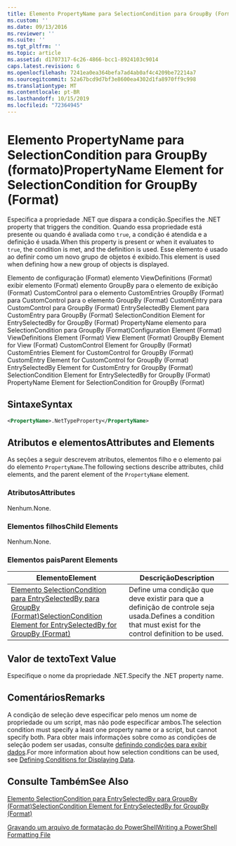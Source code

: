 ```yaml
---
title: Elemento PropertyName para SelectionCondition para GroupBy (Format) | Microsoft Docs
ms.custom: ''
ms.date: 09/13/2016
ms.reviewer: ''
ms.suite: ''
ms.tgt_pltfrm: ''
ms.topic: article
ms.assetid: d1707317-6c26-4866-bcc1-8924103c9014
caps.latest.revision: 6
ms.openlocfilehash: 7241ea0ea364befa7ad4ab0af4c4209be72214a7
ms.sourcegitcommit: 52a67bcd9d7bf3e8600ea4302d1fa8970ff9c998
ms.translationtype: MT
ms.contentlocale: pt-BR
ms.lasthandoff: 10/15/2019
ms.locfileid: "72364945"
---
```

# <a name="propertyname-element-for-selectioncondition-for-groupby-format"></a><span data-ttu-id="f55c6-102">Elemento PropertyName para SelectionCondition para GroupBy (formato)</span><span class="sxs-lookup"><span data-stu-id="f55c6-102">PropertyName Element for SelectionCondition for GroupBy (Format)</span></span>

<span data-ttu-id="f55c6-103">Especifica a propriedade .NET que dispara a condição.</span><span class="sxs-lookup"><span data-stu-id="f55c6-103">Specifies the .NET property that triggers the condition.</span></span> <span data-ttu-id="f55c6-104">Quando essa propriedade está presente ou quando é avaliada como `true`, a condição é atendida e a definição é usada.</span><span class="sxs-lookup"><span data-stu-id="f55c6-104">When this property is present or when it evaluates to `true`, the condition is met, and the definition is used.</span></span> <span data-ttu-id="f55c6-105">Esse elemento é usado ao definir como um novo grupo de objetos é exibido.</span><span class="sxs-lookup"><span data-stu-id="f55c6-105">This element is used when defining how a new group of objects is displayed.</span></span>

<span data-ttu-id="f55c6-106">Elemento de configuração (Format) elemento ViewDefinitions (Format) exibir elemento (Format) elemento GroupBy para o elemento de exibição (Format) CustomControl para o elemento CustomEntries GroupBy (Format) para CustomControl para o elemento GroupBy (Format) CustomEntry para CustomControl para GroupBy (Format) EntrySelectedBy Element para CustomEntry para GroupBy (Format) SelectionCondition Element for EntrySelectedBy for GroupBy (Format) PropertyName elemento para SelectionCondition para GroupBy (Format)</span><span class="sxs-lookup"><span data-stu-id="f55c6-106">Configuration Element (Format) ViewDefinitions Element (Format) View Element (Format) GroupBy Element for View (Format) CustomControl Element for GroupBy (Format) CustomEntries Element for CustomControl for GroupBy (Format) CustomEntry Element for CustomControl for GroupBy (Format) EntrySelectedBy Element for CustomEntry for GroupBy (Format) SelectionCondition Element for EntrySelectedBy for GroupBy (Format) PropertyName Element for SelectionCondition for GroupBy (Format)</span></span>

## <a name="syntax"></a><span data-ttu-id="f55c6-107">Sintaxe</span><span class="sxs-lookup"><span data-stu-id="f55c6-107">Syntax</span></span>

```xml
<PropertyName>.NetTypeProperty</PropertyName>
```

## <a name="attributes-and-elements"></a><span data-ttu-id="f55c6-108">Atributos e elementos</span><span class="sxs-lookup"><span data-stu-id="f55c6-108">Attributes and Elements</span></span>

<span data-ttu-id="f55c6-109">As seções a seguir descrevem atributos, elementos filho e o elemento pai do elemento `PropertyName`.</span><span class="sxs-lookup"><span data-stu-id="f55c6-109">The following sections describe attributes, child elements, and the parent element of the `PropertyName` element.</span></span>

### <a name="attributes"></a><span data-ttu-id="f55c6-110">Atributos</span><span class="sxs-lookup"><span data-stu-id="f55c6-110">Attributes</span></span>

<span data-ttu-id="f55c6-111">Nenhum.</span><span class="sxs-lookup"><span data-stu-id="f55c6-111">None.</span></span>

### <a name="child-elements"></a><span data-ttu-id="f55c6-112">Elementos filhos</span><span class="sxs-lookup"><span data-stu-id="f55c6-112">Child Elements</span></span>

<span data-ttu-id="f55c6-113">Nenhum.</span><span class="sxs-lookup"><span data-stu-id="f55c6-113">None.</span></span>

### <a name="parent-elements"></a><span data-ttu-id="f55c6-114">Elementos pais</span><span class="sxs-lookup"><span data-stu-id="f55c6-114">Parent Elements</span></span>

|<span data-ttu-id="f55c6-115">Elemento</span><span class="sxs-lookup"><span data-stu-id="f55c6-115">Element</span></span>|<span data-ttu-id="f55c6-116">Descrição</span><span class="sxs-lookup"><span data-stu-id="f55c6-116">Description</span></span>|
|-------------|-----------------|
|[<span data-ttu-id="f55c6-117">Elemento SelectionCondition para EntrySelectedBy para GroupBy (Format)</span><span class="sxs-lookup"><span data-stu-id="f55c6-117">SelectionCondition Element for EntrySelectedBy for GroupBy (Format)</span></span>](./selectioncondition-element-for-entryselectedby-for-groupby-format.md)|<span data-ttu-id="f55c6-118">Define uma condição que deve existir para que a definição de controle seja usada.</span><span class="sxs-lookup"><span data-stu-id="f55c6-118">Defines a condition that must exist for the control definition to be used.</span></span>|

## <a name="text-value"></a><span data-ttu-id="f55c6-119">Valor de texto</span><span class="sxs-lookup"><span data-stu-id="f55c6-119">Text Value</span></span>

<span data-ttu-id="f55c6-120">Especifique o nome da propriedade .NET.</span><span class="sxs-lookup"><span data-stu-id="f55c6-120">Specify the .NET property name.</span></span>

## <a name="remarks"></a><span data-ttu-id="f55c6-121">Comentários</span><span class="sxs-lookup"><span data-stu-id="f55c6-121">Remarks</span></span>

<span data-ttu-id="f55c6-122">A condição de seleção deve especificar pelo menos um nome de propriedade ou um script, mas não pode especificar ambos.</span><span class="sxs-lookup"><span data-stu-id="f55c6-122">The selection condition must specify a least one property name or a script, but cannot specify both.</span></span> <span data-ttu-id="f55c6-123">Para obter mais informações sobre como as condições de seleção podem ser usadas, consulte [definindo condições para exibir dados](./defining-conditions-for-displaying-data.md).</span><span class="sxs-lookup"><span data-stu-id="f55c6-123">For more information about how selection conditions can be used, see [Defining Conditions for Displaying Data](./defining-conditions-for-displaying-data.md).</span></span>

## <a name="see-also"></a><span data-ttu-id="f55c6-124">Consulte Também</span><span class="sxs-lookup"><span data-stu-id="f55c6-124">See Also</span></span>

[<span data-ttu-id="f55c6-125">Elemento SelectionCondition para EntrySelectedBy para GroupBy (Format)</span><span class="sxs-lookup"><span data-stu-id="f55c6-125">SelectionCondition Element for EntrySelectedBy for GroupBy (Format)</span></span>](./selectioncondition-element-for-entryselectedby-for-groupby-format.md)

[<span data-ttu-id="f55c6-126">Gravando um arquivo de formatação do PowerShell</span><span class="sxs-lookup"><span data-stu-id="f55c6-126">Writing a PowerShell Formatting File</span></span>](./writing-a-powershell-formatting-file.md)
